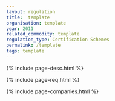 ```yaml
---
layout: regulation
title:  template
organisation: template
year: 2011
related_commodity: template
regulation_type: Certification Schemes
permalink: /template
tags: template
---
```


{% include page-desc.html %}

{% include page-req.html %}

{% include page-companies.html %}

